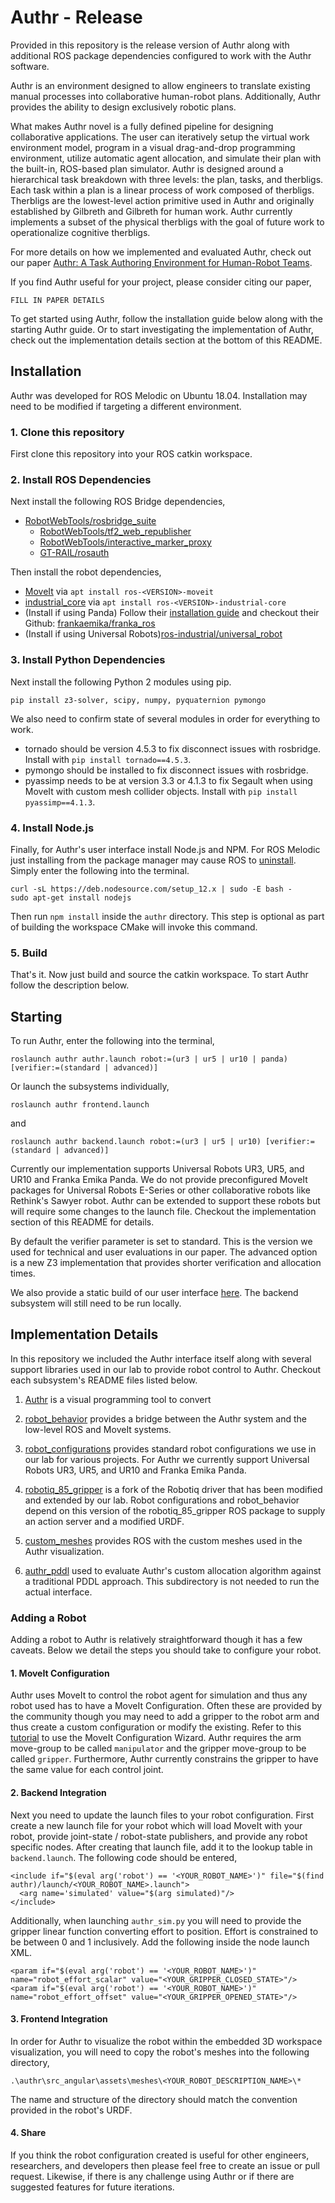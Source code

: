 # Authr - Release
Provided in this repository is the release version of Authr along with additional ROS package dependencies configured to work with the Authr software.

Authr is an environment designed to allow engineers to translate existing manual processes into collaborative human-robot plans. Additionally, Authr provides the ability to design exclusively robotic plans.

What makes Authr novel is a fully defined pipeline for designing collaborative applications. The user can iteratively setup the virtual work environment model, program in a visual drag-and-drop programming environment, utilize automatic agent allocation, and simulate their plan with the built-in, ROS-based plan simulator. Authr is designed around a hierarchical task breakdown with three levels: the plan, tasks, and therbligs. Each task within a plan is a linear process of work composed of therbligs. Therbligs are the lowest-level action primitive used in Authr and originally established by Gilbreth and Gilbreth for human work. Authr currently implements a subset of the physical therbligs with the goal of future work to operationalize cognitive therbligs.

For more details on how we implemented and evaluated Authr, check out our paper [Authr: A Task Authoring Environment for Human-Robot Teams]().

If you find Authr useful for your project, please consider citing our paper,

```
FILL IN PAPER DETAILS
```

To get started using Authr, follow the installation guide below along with the starting Authr guide. Or to start investigating the implementation of Authr, check out the implementation details section at the bottom of this README.

## Installation
Authr was developed for ROS Melodic on Ubuntu 18.04. Installation may need to be
modified if targeting a different environment.

### 1. Clone this repository
First clone this repository into your ROS catkin workspace.

### 2. Install ROS Dependencies
Next install the following ROS Bridge dependencies,
- [RobotWebTools/rosbridge_suite](https://github.com/RobotWebTools/rosbridge_suite)
  - [RobotWebTools/tf2_web_republisher](https://github.com/RobotWebTools/tf2_web_republisher)
  - [RobotWebTools/interactive_marker_proxy](https://github.com/RobotWebTools/interactive_marker_proxy)
  - [GT-RAIL/rosauth](https://github.com/GT-RAIL/rosauth)

Then install the robot dependencies,
- [MoveIt](http://wiki.ros.org/moveit) via `apt install ros-<VERSION>-moveit`
- [industrial_core](wiki.ros.org/industrial_core) via `apt install ros-<VERSION>-industrial-core`
- (Install if using Panda) Follow their [installation guide](https://frankaemika.github.io/docs/installation_linux.html) and checkout their Github: [frankaemika/franka_ros](https://github.com/frankaemika/franka_ros)
- (Install if using Universal Robots)[ros-industrial/universal_robot](https://github.com/ros-industrial/universal_robot)

### 3. Install Python Dependencies
Next install the following Python 2 modules using pip.
```
pip install z3-solver, scipy, numpy, pyquaternion pymongo
```

We also need to confirm state of several modules in order for everything to work.
- tornado should be version 4.5.3 to fix disconnect issues with rosbridge. Install with `pip install tornado==4.5.3`.
- pymongo should be installed to fix disconnect issues with rosbridge.
- pyassimp needs to be at version 3.3 or 4.1.3 to fix Segault when using MoveIt with custom mesh collider objects. Install with `pip install pyassimp==4.1.3`.

### 4. Install Node.js
Finally, for Authr's user interface install Node.js and NPM. For ROS Melodic just installing from the package manager may cause ROS to [uninstall](https://answers.ros.org/question/329144/installing-ros-melodic-ros-base-deletes-npm-installing-npm-deletes-ros-how-can-i-have-both/). Simply enter the following into the terminal.

```
curl -sL https://deb.nodesource.com/setup_12.x | sudo -E bash -
sudo apt-get install nodejs
```

Then run `npm install` inside the `authr` directory. This step is optional as part of building the workspace CMake will invoke this command.

### 5. Build
That's it. Now just build and source the catkin workspace. To start Authr follow the description below.

## Starting
To run Authr, enter the following into the terminal,
```
roslaunch authr authr.launch robot:=(ur3 | ur5 | ur10 | panda) [verifier:=(standard | advanced)]
```

Or launch the subsystems individually,

```
roslaunch authr frontend.launch
```

and

```
roslaunch authr backend.launch robot:=(ur3 | ur5 | ur10) [verifier:=(standard | advanced)]
```

Currently our implementation supports Universal Robots UR3, UR5, and UR10 and Franka Emika Panda. We do not provide preconfigured MoveIt packages for Universal Robots E-Series or other collaborative robots like Rethink's Sawyer robot. Authr can be extended to support these robots but will require some changes to the launch file. Checkout the implementation section of this README for details.

By default the verifier parameter is set to standard. This is the version we used for technical and user evaluations in our paper. The advanced option is a new Z3 implementation that provides shorter
verification and allocation times.

We also provide a static build of our user interface [here](https://wisc-hci.github.io/authr-release/). The backend subsystem will still need to be run locally.

## Implementation Details
In this repository we included the Authr interface itself along with several support libraries used in our lab to provide robot control to Authr. Checkout each subsystem's README files listed below.

1. [Authr](./authr/README.md) is a visual programming tool to convert

2. [robot_behavior](./robot_behavior/README.md) provides a bridge between the Authr system and the low-level ROS and MoveIt systems.

3. [robot_configurations](./robot_configurations/README.md) provides standard robot configurations we use in our lab for various projects. For Authr we currently support Universal Robots UR3, UR5, and UR10 and Franka Emika Panda.

4. [robotiq_85_gripper](./robotiq_85_gripper/README.md) is a fork of the Robotiq driver that has been modified and extended by our lab. Robot configurations and robot_behavior depend on this version of the robotiq_85_gripper ROS package to supply an action server and a modified URDF.

5. [custom_meshes](./custom_meshes/README.md) provides ROS with the custom meshes used in the Authr visualization.

6. [authr_pddl](./authr_pddl/README.md) used to evaluate Authr's custom allocation algorithm against a traditional PDDL approach. This subdirectory is not needed to run the actual interface.

### Adding a Robot
Adding a robot to Authr is relatively straightforward though it has a few caveats. Below we detail the steps you should take to configure your robot.

#### 1. MoveIt Configuration
Authr uses MoveIt to control the robot agent for simulation and thus any robot used has to have a MoveIt Configuration. Often these are provided by the community though you may need to add a gripper to the robot arm and thus create a custom configuration or modify the existing. Refer to this [tutorial](http://docs.ros.org/kinetic/api/moveit_tutorials/html/doc/setup_assistant/setup_assistant_tutorial.html) to use the MoveIt Configuration Wizard. Authr requires the arm move-group to be called `manipulator` and the gripper move-group to be called `gripper`. Furthermore, Authr currently constrains the gripper to have the same value for each control joint.

#### 2. Backend Integration
Next you need to update the launch files to your robot configuration. First create a new launch file for your robot which will load MoveIt with your robot, provide joint-state / robot-state publishers, and provide any robot specific nodes. After creating that launch file, add it to the lookup table in `backend.launch`. The following code should be entered,

```
<include if="$(eval arg('robot') == '<YOUR_ROBOT_NAME>')" file="$(find authr)/launch/<YOUR_ROBOT_NAME>.launch">
  <arg name='simulated' value="$(arg simulated)"/>
</include>
```

Additionally, when launching `authr_sim.py` you will need to provide the gripper linear function converting effort to position. Effort is constrained to be between 0 and 1 inclusively. Add the following inside the node launch XML.

```
<param if="$(eval arg('robot') == '<YOUR_ROBOT_NAME>')" name="robot_effort_scalar" value="<YOUR_GRIPPER_CLOSED_STATE>"/>
<param if="$(eval arg('robot') == '<YOUR_ROBOT_NAME>')" name="robot_effort_offset" value="<YOUR_GRIPPER_OPENED_STATE>"/>
```

#### 3. Frontend Integration
In order for Authr to visualize the robot within the embedded 3D workspace visualization, you will need to copy the robot's meshes into the following directory,

```
.\authr\src_angular\assets\meshes\<YOUR_ROBOT_DESCRIPTION_NAME>\*
```

The name and structure of the directory should match the convention provided in the robot's URDF.

#### 4. Share
If you think the robot configuration created is useful for other engineers, researchers, and developers then please feel free to create an issue or pull request. Likewise, if there is any challenge using Authr or if there are suggested features for future iterations. 
